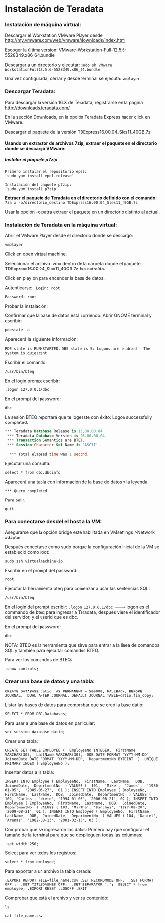 # Instalación de Teradata

### Instalación de máquina virtual:

Descargar el Workstation VMware Player desde http://my.vmware.com/web/vmware/downloads/index.html

Escoger la última version: 
VMware-Workstation-Full-12.5.6-5528349.x86_64.bundle

Descargar a un directorio y ejecutar: 
`sudo sh VMware WorkstationFull12.5.6-5528349.x86_64.bundle`

Una vez configurada, cerrar y desde terminal se ejecuta:
`vmplayer`

### Descargar Teradata:

Para descargar la versión 16.X de Teradata, registrarse en la página http://downloads.teradata.com/

En la sección Downloads, en la opción Teradata Express hacer click en VMware.

Descargar el paquete de la versión TDExpress16.00.04_Sles11_40GB.7z 

#### Usando un extractor de archivos 7zip, extraer el paquete en el directorio donde se descargó VMware:

##### **Instalar el paquete  p7zip**
	Primero instalar el repositorio epel: 
	`sudo yum install epel-release`

	Instalación del paquete p7zip:
	`sudo yum install p7zip`
	
**Extraer el paquete de Teradata en el directorio definido con el comando:**
`7za x -o/directorio_destino TDExpress16.00.04_Sles11_40GB.7z`

Usar la opción -o  patra extraer el paquete en un directorio distinto al actual. 

### Instalación de Teradata en la máquina virtual: 

Abrir el VMware Player desde el directorio donde se descargó:

`vmplayer`

Click en open virtual machine.

Seleccionar el archivo .vmx dentro de la carpeta  donde el paquete TDExpress16.00.04_Sles11_40GB.7z fue extraído.

Click en play on para encender la base de datos.

Autenticarse:
` Login: root`

`Password: root`


Probar la instalación:

Confirmar que la base de datos está corriendo: 
Abrir GNOME terminal y escribir:

`pdestate -a`

Aparecerá la siguiente información:

`PDE state is RUN/STARTED.` 
`DBS state is 5: Logons are enabled - The system is quiescent`

Escribir el comando:

`/usr/bin/bteq`

En el login prompt escribir:

`.logon 127.0.0.1/dbc` 

En el prompt del password:

`dbc`

La sesión BTEQ reportará que te logeaste con éxito: 
Logon successfully completed.

```SQL
*** Teradata Database Release is 16.00.00.04                   
 *** Teradata Database Version is 16.00.00.04                     
 *** Transaction Semantics are BTET.
 *** Session Character Set Name is 'ASCII'. 
 
  *** Total elapsed time was 1 second. 
```
Ejecutar una consulta:

`select * from dbc.dbcinfo`

Aparecerá una tabla con información de la base de datos y la leyenda

`*** Query completed`

Para salir:

`quit`


### Para conectarse desdel el host a la VM:

Asegurarse que la opción bridge esté habilitada en VMsettings >Network adapter

Después conectarse como sudo porque la configuración inicial de la VM se estableció como root:

`sudo ssh virtualmachine-ip`

Escribir en el prompt del password:

`root`

Ejecutar la herramienta bteq para comenzar a usar las sentencias SQL:

`/usr/bin/bteq`

En el login del prompt escribir:
`.logon 127.0.0.1/dbc` ---> logon es el commando de bteq para ingresar a Teradata, despues viene el identificador del servidor, y el userid que es dbc. 

En el prompt del password:

`dbc`

NOTA: BTEQ es la herramienta que sirve para entrar a la línea de comandos SQL y también para ejecutar comandos BTEQ.

Para ver los comandos de BTEQ: 

`.show controls;`
 

### Crear una base de datos y una tabla: 

`CREATE DATABASE datio 
AS PERMANENT = 500000, FALLBACK, BEFORE JOURNAL, 
DUAL AFTER JOURNAL, DEFAULT JOURNAL TABLE=datio.fin_copy;`

Listar las bases de datos para comprobar que se creó la base datio:

`SELECT * FROM DBC.Databases;`

Para usar a una base de datos en particular:

`set session database datio;`

Crear una tabla: 

`CREATE SET TABLE EMPLOYEE ( 
   EmployeeNo INTEGER, 
   FirstName VARCHAR(30), 
   LastName VARCHAR(30), 
   DOB DATE FORMAT 'YYYY-MM-DD', 
   JoinedDate DATE FORMAT 'YYYY-MM-DD', 
   DepartmentNo BYTEINT 
) 
UNIQUE PRIMARY INDEX ( EmployeeNo );`


Insertar datos a la tabla:

`INSERT INTO Employee (
   EmployeeNo, 
   FirstName, 
   LastName, 
   DOB, 
   JoinedDate, 
   DepartmentNo 
)
VALUES ( 
   101, 
   'Mike', 
   'James', 
   '1980-01-05', 
   '2005-03-27', 
   01
);
INSERT INTO Employee (
   EmployeeNo, 
   FirstName, 
   LastName, 
   DOB, 
   JoinedDate, 
   DepartmentNo 
)
VALUES (
102,
'Carlos',
'Nieto',
'1994-01-08',
'2006-08-21',
02
);
INSERT INTO Employee (
   EmployeeNo, 
   FirstName, 
   LastName, 
   DOB, 
   JoinedDate, 
   DepartmentNo 
)
VALUES (
103,
'Martha',
'Sanchez',
'1987-09-20',
'2009-08-21',
01
);
INSERT INTO Employee (
   EmployeeNo, 
   FirstName, 
   LastName, 
   DOB, 
   JoinedDate, 
   DepartmentNo 
)
VALUES (
104,
'Daniel',
'Arenas',
'1982-08-13',
'2001-02-10',
03
);`

Comprobar que se ingresaron los datos:
Primero hay que configurar el tamaño de la terminal para que se desplieguen todas las columnas:

`.set width 250;` 

Select para ver todos los registros:

`select * from employee;`

Para exportar a un archivo la tabla creada:

`.EXPORT REPORT FILE=file_name.csv
.SET RECORDMODE OFF; 
.SET FORMAT OFF ; 
.SET TITLEDASHES OFF; 
.SET SEPARATOR ','; 
SELECT * from employee;
.EXPORT RESET
.LOGOFF
.EXIT`

Comprobar que está el archivo y ver su contenido:

`ls` 

`cat file_name.csv`
